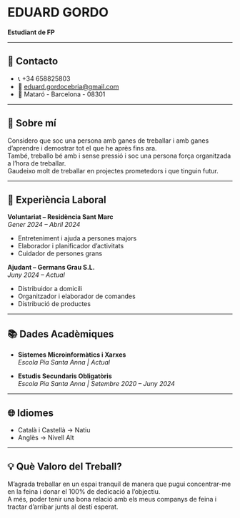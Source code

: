 # EDUARD GORDO  
**Estudiant de FP**

---

## 📌 Contacto
- 📞 +34 658825803  
- 📧 eduard.gordocebria@gmail.com  
- 📍 Mataró - Barcelona - 08301  

---

## 👤 Sobre mí
Considero que soc una persona amb ganes de treballar i amb ganes d’aprendre i demostrar tot el que he après fins ara.  
També, treballo bé amb i sense pressió i soc una persona força organitzada a l’hora de treballar.  
Gaudeixo molt de treballar en projectes prometedors i que tinguin futur.

---

## 💼 Experiència Laboral

**Voluntariat – Residència Sant Marc**  
*Gener 2024 – Abril 2024*  
- Entreteniment i ajuda a persones majors  
- Elaborador i planificador d’activitats  
- Cuidador de persones grans  

**Ajudant – Germans Grau S.L.**  
*Juny 2024 – Actual*  
- Distribuidor a domicili  
- Organitzador i elaborador de comandes  
- Distribució de productes  

---

## 📚 Dades Acadèmiques
- **Sistemes Microinformàtics i Xarxes**  
  *Escola Pia Santa Anna | Actual*  

- **Estudis Secundaris Obligatòris**  
  *Escola Pia Santa Anna | Setembre 2020 – Juny 2024*  

---

## 🌐 Idiomes
- Català i Castellà → Natiu  
- Anglès → Nivell Alt  

---

## 💡 Què Valoro del Treball?
M’agrada treballar en un espai tranquil de manera que pugui concentrar-me en la feina i donar el 100% de dedicació a l’objectiu.  
A més, poder tenir una bona relació amb els meus companys de feina i tractar d’arribar junts al destí esperat.
